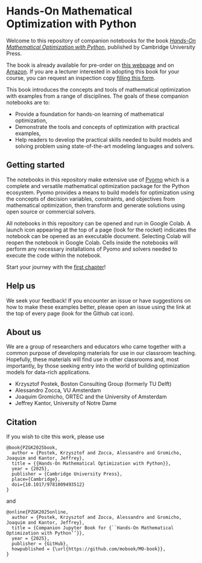 # Hands-On Mathematical Optimization with Python

Welcome to this repository of companion notebooks for the book _[Hands-On Mathematical Optimization with Python](https://www.cambridge.org/highereducation/books/hands-on-mathematical-optimization-with-python/F15ABA8AF886E7E6F7444151F40683A1#overview)_, published by Cambridge University Press.

The book is already available for pre-order on [this webpage](https://www.cambridge.org/us/universitypress/subjects/mathematics/optimization-or-and-risk-analysis/hands-mathematical-optimization-python?format=PB) and on [Amazon](https://www.amazon.com/Hands-Mathematical-Optimization-Python-Krzysztof/dp/1009493507). If you are a lecturer interested in adopting this book for your course, you can request an inspection copy [filling this form](https://cup.my.salesforce-sites.com/Samples?isbn=9781009493505&Title=Hands-On+Mathematical+Optimization+with+Python&Author=Postek+et+al).

This book introduces the concepts and tools of mathematical optimization with examples from a range of disciplines. The goals of these companion notebooks are to:

- Provide a foundation for hands-on learning of mathematical optimization,
- Demonstrate the tools and concepts of optimization with practical examples,
- Help readers to develop the practical skills needed to build models and solving problem using state-of-the-art modeling languages and solvers.

## Getting started

The notebooks in this repository make extensive use of [Pyomo](https://en.wikipedia.org/wiki/Pyomo) which is a complete and versatile mathematical optimization package for the Python ecosystem. Pyomo provides a means to build models for optimization using the concepts of decision variables, constraints, and objectives from mathematical optimization, then transform and generate solutions using open source or commercial solvers.

All notebooks in this repository can be opened and run in Google Colab. A launch icon appearing at the top of a page (look for the rocket) indicates the notebook can be opened as an executable document. Selecting Colab will reopen the notebook in Google Colab. Cells inside the notebooks will perform any necessary installations of Pyomo and solvers needed to execute the code within the notebook.

Start your journey with the [first chapter](/notebooks/01/01.00.md)!

## Help us

We seek your feedback! If you encounter an issue or have suggestions on how to make these examples better, please open an issue using the link at the top of every page (look for the Github cat icon).

## About us

We are a group of researchers and educators who came together with a common purpose of developing materials for use in our classroom teaching. Hopefully, these materials will find use in other classrooms and, most importantly, by those seeking entry into the world of building optimization models for data-rich applications.

- Krzysztof Postek, Boston Consulting Group (formerly TU Delft)
- Alessandro Zocca, VU Amsterdam
- Joaquim Gromicho, ORTEC and the University of Amsterdam
- Jeffrey Kantor, University of Notre Dame

## Citation

If you wish to cite this work, please use

```
@book{PZGK2025book,
  author = {Postek, Krzysztof and Zocca, Alessandro and Gromicho, Joaquim and Kantor, Jeffrey},
  title = {{Hands-On Mathematical Optimization with Python}},
  year = {2025},
  publisher = {Cambridge University Press},
  place={Cambridge},
  doi={10.1017/9781009493512}
}
```

and

```
@online{PZGK2025online,
  author = {Postek, Krzysztof and Zocca, Alessandro and Gromicho, Joaquim and Kantor, Jeffrey},
  title = {Companion Jupyter Book for {``Hands-On Mathematical Optimization with Python’’}},
  year = {2025},
  publisher = {GitHub},
  howpublished = {\url{https://github.com/mobook/MO-book}},
}
```
